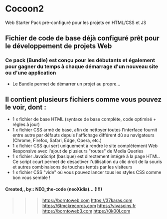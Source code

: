 # Cocoon2

Web Starter Pack pré-configuré pour les projets en HTML/CSS et JS

## Fichier de code de base déjà configuré prêt pour le développement de projets Web

### Ce pack (Bundle) est conçu pour les débutants et également pour gagner du temps à chaque démarrage d'un nouveau site ou d'une application

- Le Bundle permet de démarrer un projet au propre...

## Il contient plusieurs fichiers comme vous pouvez le voir, dont :

- 1 x fichier de base HTML (syntaxe de base complète, code optimisé + règles à jour)
- 1 x fichier CSS armé de base, afin de nettoyer toutes l'interface fournit entre autre par défauts depuis l'affichage différent dû au navigateurs (Chrome, Firefox, Safari, Edge, Opera, etc.)
- 1 x fichier CSS qui sert uniquement à rendre le site complètement Web Responsive avec l'ajout de plusieurs "routes" de Media Queries
- 1 x fichier JavaScript (basique) est directement intégré à la page HTML. Ce script court permet de désactiver l'utilisation du clic droit de la souris et autres combinaisons de touches tentés par les visiteurs
- 1 x fichier CSS "vide" où vous pouvez lancer tous les styles CSS comme bon vous semble !

#### Created,, by:: NEO_the-code (neoXidia)... (!!!)

> > > https://borntoweb.com https://37karas.com https://6tmckrecords.com https://vivasoins.fr https://borntoweb3.com https://0k00l.com

